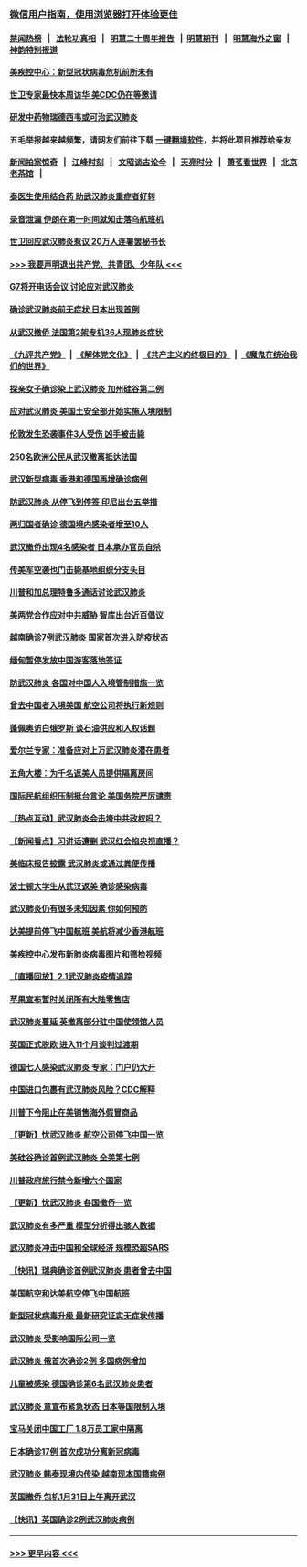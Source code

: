 ### [微信用户指南，使用浏览器打开体验更佳](https://github.com/gfw-breaker/banned-news1/blob/master/indexes/wechat-guide.md?t=0)
#### [禁闻热榜](热点新闻.md?t=0)  &nbsp;&nbsp;|&nbsp;&nbsp; [法轮功真相](https://github.com/gfw-breaker/truth/blob/master/README.md?t=0) &nbsp;&nbsp;|&nbsp;&nbsp; [明慧二十周年报告](https://github.com/gfw-breaker/mh-reports/blob/master/README.md?t=0) &nbsp;&nbsp;|&nbsp;&nbsp;[明慧期刊](https://github.com/gfw-breaker/mh-qikan) &nbsp;&nbsp;|&nbsp;&nbsp; [明慧海外之窗](https://github.com/gfw-breaker/mh-news/blob/master/README.md?t=0) &nbsp;&nbsp;|&nbsp;&nbsp; [神韵特别报道](https://github.com/gfw-breaker/mh-news/blob/master/shenyun.md?t=0)
#### [美疾控中心：新型冠状病毒危机前所未有](../pages/nsc418/n11842406.md?t=02040655) 
#### [世卫专家最快本周访华 美CDC仍在等邀请](../pages/nsc418/n11842198.md?t=02040655) 
#### [研发中药物瑞德西韦或可治武汉肺炎](../pages/nsc418/n11842100.md?t=02040655) 
#### 五毛举报越来越频繁，请网友们前往下载 [一键翻墙软件](https://github.com/gfw-breaker/ssr-accounts)，并将此项目推荐给亲友
#### [新闻拍案惊奇](https://github.com/gfw-breaker/banned-news1/blob/master/pages/link4.md) &nbsp;&nbsp;|&nbsp;&nbsp; [江峰时刻](https://github.com/gfw-breaker/banned-news1/blob/master/pages/link4.md) &nbsp;&nbsp;|&nbsp;&nbsp; [文昭谈古论今](https://github.com/gfw-breaker/banned-news1/blob/master/pages/link4.md) &nbsp;&nbsp;|&nbsp;&nbsp; [天亮时分](https://github.com/gfw-breaker/banned-news1/blob/master/pages/link4.md) &nbsp;&nbsp;|&nbsp;&nbsp; [萧茗看世界](https://github.com/gfw-breaker/banned-news1/blob/master/pages/link4.md) &nbsp;&nbsp;|&nbsp;&nbsp; [北京老茶馆](https://github.com/gfw-breaker/banned-news1/blob/master/pages/link4.md) &nbsp;&nbsp;|&nbsp;&nbsp; 
#### [泰医生使用结合药 助武汉肺炎重症者好转](../pages/nsc418/n11842096.md?t=02040655) 
#### [录音泄漏 伊朗在第一时间就知击落乌航班机](../pages/nsc418/n11842002.md?t=02040655) 
#### [世卫回应武汉肺炎惹议 20万人连署罢秘书长](../pages/nsc418/n11841664.md?t=02040655) 
#### [>>> 我要声明退出共产党、共青团、少年队 <<<](https://github.com/begood0513/goodnews/blob/master/quit/letter.md) 
#### [G7将开电话会议 讨论应对武汉肺炎](../pages/nsc418/n11841658.md?t=02040655) 
#### [确诊武汉肺炎前无症状 日本出现首例](../pages/nsc418/n11841567.md?t=02040655) 
#### [从武汉撤侨 法国第2架专机36人现肺炎症状](../pages/nsc418/n11841382.md?t=02040655) 
#### [《九评共产党》](https://github.com/begood0513/9ping.md/blob/master/README.md) &nbsp;|&nbsp; [《解体党文化》](../../../../jtdwh.md/blob/master/README.md)  &nbsp;|&nbsp; [《共产主义的终极目的》](../../../../gczydzjmd.md/blob/master/README.md) &nbsp;|&nbsp; [《魔鬼在统治我们的世界》](../../../../mgztzwmdsj.md/blob/master/README.md) 
#### [探亲女子确诊染上武汉肺炎 加州硅谷第二例](../pages/nsc418/n11839784.md?t=02040655) 
#### [应对武汉肺炎 美国土安全部开始实施入境限制](../pages/nsc418/n11839729.md?t=02040655) 
#### [伦敦发生恐袭事件3人受伤 凶手被击毙](../pages/nsc418/n11839442.md?t=02040655) 
#### [250名欧洲公民从武汉撤离抵达法国](../pages/nsc418/n11839438.md?t=02040655) 
#### [武汉新型病毒 香港和德国再增确诊病例](../pages/nsc418/n11839381.md?t=02040655) 
#### [防武汉肺炎 从停飞到停签 印尼出台五举措](../pages/nsc418/n11839282.md?t=02040655) 
#### [两归国者确诊 德国境内感染者增至10人](../pages/nsc418/n11839164.md?t=02040655) 
#### [武汉撤侨出现4名感染者 日本承办官员自杀](../pages/nsc418/n11839044.md?t=02040655) 
#### [传美军空袭也门击毙基地组织分支头目](../pages/nsc418/n11839210.md?t=02040655) 
#### [川普和加总理特鲁多通话讨论武汉肺炎](../pages/nsc418/n11839128.md?t=02040655) 
#### [美两党合作应对中共威胁 智库出台近百倡议](../pages/nsc418/n11838437.md?t=02040655) 
#### [越南确诊7例武汉肺炎 国家首次进入防疫状态](../pages/nsc418/n11838860.md?t=02040655) 
#### [缅甸暂停发放中国游客落地签证](../pages/nsc418/n11838730.md?t=02040655) 
#### [防武汉肺炎 各国对中国人入境管制措施一览](../pages/nsc418/n11838726.md?t=02040655) 
#### [曾去中国者入境美国 航空公司将执行新规则](../pages/nsc418/n11838375.md?t=02040655) 
#### [蓬佩奥访白俄罗斯 谈石油供应和人权话题](../pages/nsc418/n11838242.md?t=02040655) 
#### [爱尔兰专家：准备应对上万武汉肺炎潜在患者](../pages/nsc418/n11837978.md?t=02040655) 
#### [五角大楼：为千名返美人员提供隔离房间](../pages/nsc418/n11837831.md?t=02040655) 
#### [国际民航组织压制挺台言论 美国务院严厉谴责](../pages/nsc418/n11837791.md?t=02040655) 
#### [【热点互动】武汉肺炎会击垮中共政权吗？](../pages/nsc418/n11837779.md?t=02040655) 
#### [【新闻看点】习讲话遭删 武汉红会掐央视直播？](../pages/nsc418/n11837573.md?t=02040655) 
#### [美临床报告披露 武汉肺炎或通过粪便传播](../pages/nsc418/n11837626.md?t=02040655) 
#### [波士顿大学生从武汉返美 确诊感染病毒](../pages/nsc418/n11837580.md?t=02040655) 
#### [武汉肺炎仍有很多未知因素 你如何预防](../pages/nsc418/n11837666.md?t=02040655) 
#### [达美提前停飞中国航班 美航将减少香港航班](../pages/nsc418/n11837649.md?t=02040655) 
#### [美疾控中心发布新肺炎病毒图片和筛检视频](../pages/nsc418/n11837491.md?t=02040655) 
#### [【直播回放】2.1武汉肺炎疫情追踪](../pages/nsc418/n11837232.md?t=02040655) 
#### [苹果宣布暂时关闭所有大陆零售店](../pages/nsc418/n11837097.md?t=02040655) 
#### [武汉肺炎蔓延 英撤离部分驻中国使领馆人员](../pages/nsc418/n11837061.md?t=02040655) 
#### [英国正式脱欧 进入11个月谈判过渡期](../pages/nsc418/n11836911.md?t=02040655) 
#### [德国七人感染武汉肺炎 专家：门户仍大开](../pages/nsc418/n11836344.md?t=02040655) 
#### [中国进口包裹有武汉肺炎风险？CDC解释](../pages/nsc418/n11836321.md?t=02040655) 
#### [川普下令阻止在美销售海外假冒商品](../pages/nsc418/n11836261.md?t=02040655) 
#### [【更新】忧武汉肺炎 航空公司停飞中国一览](../pages/nsc418/n11835931.md?t=02040655) 
#### [美硅谷确诊首例武汉肺炎 全美第七例](../pages/nsc418/n11836093.md?t=02040655) 
#### [川普政府旅行禁令新增六个国家](../pages/nsc418/n11836083.md?t=02040655) 
#### [【更新】忧武汉肺炎 各国撤侨一览](../pages/nsc418/n11835673.md?t=02040655) 
#### [武汉肺炎有多严重 模型分析得出骇人数据](../pages/nsc418/n11835829.md?t=02040655) 
#### [武汉肺炎冲击中国和全球经济 规模恐超SARS](../pages/nsc418/n11835652.md?t=02040655) 
#### [【快讯】瑞典确诊首例武汉肺炎 患者曾去中国](../pages/nsc418/n11835675.md?t=02040655) 
#### [美国航空和达美航空停飞中国航班](../pages/nsc418/n11835567.md?t=02040655) 
#### [新型冠状病毒升级 最新研究证实无症状传播](../pages/nsc418/n11835589.md?t=02040655) 
#### [武汉肺炎 受影响国际公司一览](../pages/nsc418/n11835538.md?t=02040655) 
#### [武汉肺炎 俄首次确诊2例 多国病例增加](../pages/nsc418/n11835295.md?t=02040655) 
#### [儿童被感染 德国确诊第6名武汉肺炎患者](../pages/nsc418/n11835338.md?t=02040655) 
#### [武汉肺炎 意宣布紧急状态 日本等国限制入境](../pages/nsc418/n11835062.md?t=02040655) 
#### [宝马关闭中国工厂 1.8万员工家中隔离](../pages/nsc418/n11835128.md?t=02040655) 
#### [日本确诊17例 首次成功分离新冠病毒](../pages/nsc418/n11834975.md?t=02040655) 
#### [武汉肺炎 韩泰现境内传染 越南现本国籍病例](../pages/nsc418/n11834857.md?t=02040655) 
#### [英国撤侨 包机1月31日上午离开武汉](../pages/nsc418/n11834808.md?t=02040655) 
#### [【快讯】英国确诊2例武汉肺炎病例](../pages/nsc418/n11834824.md?t=02040655) 

----
#### [ >>> 更早内容 <<< ](../indexes/nsc418-earlier.md)
